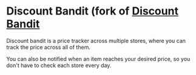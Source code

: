 # Discount Bandit (fork of [Discount Bandit](https://github.com/Cybrarist/Discount-Bandit)

Discount bandit is a price tracker across multiple stores, where you can track the price across all of them.

You can also be notified when an item reaches your desired price, so you don't have to check each store every day.

